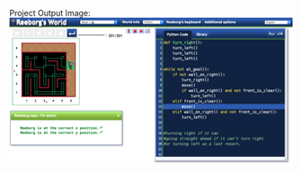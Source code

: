 Project Output Image:
![This is an image](https://github.com/maryambiibii/100DaysOfCode/blob/main/Day6/Img/Screen%20Shot%202022-01-15%20at%207.18.30%20PM.png)
